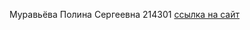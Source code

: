 Муравьёва Полина Сергеевна 214301 [ссылка на сайт](https://polinamurav.github.io/CTPweb/ЛБ1/index.html)
